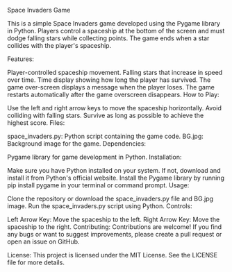 Space Invaders Game

This is a simple Space Invaders game developed using the Pygame library in Python. Players control a spaceship at the bottom of the screen and must dodge falling stars while collecting points. The game ends when a star collides with the player's spaceship.

Features:

Player-controlled spaceship movement.
Falling stars that increase in speed over time.
Time display showing how long the player has survived.
The game over-screen displays a message when the player loses.
The game restarts automatically after the game overscreen disappears.
How to Play:

Use the left and right arrow keys to move the spaceship horizontally.
Avoid colliding with falling stars.
Survive as long as possible to achieve the highest score.
Files:

space_invaders.py: Python script containing the game code.
BG.jpg: Background image for the game.
Dependencies:

Pygame library for game development in Python.
Installation:

Make sure you have Python installed on your system. If not, download and install it from Python's official website.
Install the Pygame library by running pip install pygame in your terminal or command prompt.
Usage:

Clone the repository or download the space_invaders.py file and BG.jpg image.
Run the space_invaders.py script using Python.
Controls:

Left Arrow Key: Move the spaceship to the left.
Right Arrow Key: Move the spaceship to the right.
Contributing:
Contributions are welcome! If you find any bugs or want to suggest improvements, please create a pull request or open an issue on GitHub.

License:
This project is licensed under the MIT License. See the LICENSE file for more details.
 
 

